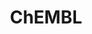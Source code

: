 ---
layout: default
bigquery: https://console.cloud.google.com/bigquery?p=patents-public-data&d=ebi_chembl&page=dataset
citation: '"The ChEMBL database in 2017." Anna Gaulton, Anne Hersey, Michał Nowotka,
  A Patrícia Bento, Jon Chambers, David Mendez, Prudence Mutowo, Francis Atkinson,
  Louisa J Bellis, Elena Cibrián-Uhalte, Mark Davies, Nathan Dedman, Anneli Karlsson,
  María Paula Magariños, John P Overington, George Papadatos, Ines Smit, Andrew R
  Leach Nucleic acids Research (2017) 45 (Database Issue), D945-D954'
contributors: European Bioinformatics Institute
cost: None
description: ChEMBL Data is a manually curated database of small molecules used in
  drug discovery, including information about existing patented drugs.
documentation: 'schema: https://www.ebi.ac.uk/chembl/db_schema


  '
last_edit: 04/08/2022, 20:31:38
location: https://console.cloud.google.com/marketplace/product/google_patents_public_datasets/chembl
maintained_by: EMBL-EBI, an outstation of European Molecular Biology Laboratory
related_publications: '

  ChEMBL: towards direct deposition of bioassay data.


  Mendez D, Gaulton A, Bento AP, Chambers J, De Veij M, Félix E, Magariños MP, Mosquera
  JF, Mutowo P, Nowotka M, Gordillo-Marañón M, Hunter F, Junco L, Mugumbate G, Rodriguez-Lopez
  M, Atkinson F, Bosc N, Radoux CJ, Segura-Cabrera A, Hersey A, Leach AR.


  — Nucleic Acids Res. 2019; 47(D1):D930-D940. doi: 10.1093/nar/gky1075

  '
schema_fields:
- hba_lipinski
- last_page
- acd_most_bpka
- downgraded
- mc_organism
- alert_set_id
- atc_code
- path
- mc_target_accession
- activity_comment
- le
- usan_stem_definition
- uberon_id
- class_type
- cl_lincs_id
- standard_text_value
- compound_key
- level2
- l3
- aromatic_rings
- stem_class
- level4
- db_source
- issue
- structure_type
- bao_format
- enzyme_tid
- acd_logd
- molfile
- site_residues
- therapeutic_flag
- comp_go_id
- nda_type
- psa
- published_value
- as_id
- entity_id
- binding_site_comment
- source
- irac_class_id
- first_approval
- cpd_str_alert_id
- level2_description
- alert_id
- standard_value
- aspect
- authors
- black_box_warning
- entity_type
- prod_pat_id
- submission_date
- assay_organism
- ddd_value
- mecref_id
- mec_id
- withdrawn_country
- assay_param_id
- orig_description
- country
- compound_name
- sei
- assay_desc
- volume
- organism
- mol_irac_id
- record_id
- uo_units
- molsyn_id
- selectivity_comment
- mutation
- assay_strain
- pubmed_id
- assay_cell_type
- efo_term
- priority
- indication_class
- abstract
- published_type
- job_id
- polymer_flag
- set_name
- idx
- curation_comment
- targrel_id
- hrac_code
- bei
- warning_description
- l7
- trade_name
- parent_id
- src_assay_id
- hrac_class_id
- max_phase
- doi
- innovator_company
- biocomp_id
- l1
- qed_weighted
- substrate_record_id
- hbd_lipinski
- bao_id
- journal
- relationship_type
- res_stem_id
- src_id
- frac_class_id
- delist_flag
- standard_relation
- molecular_mechanism
- normal_range_max
- src_short_name
- drugind_id
- subgroup
- ass_cls_map_id
- parameter_value
- patent_id
- start_position
- assay_tissue
- warning_id
- patent_no
- src_compound_id
- tissue_id
- isoform
- parenteral
- level5
- standard_inchi
- metref_id
- topical
- inorganic_flag
- component_id
- updated_by
- doc_id
- frac_code
- l6
- compd_id
- relationship_desc
- cell_ontology_id
- chirality
- aidx
- stat
- definition
- acd_most_apka
- standard_upper_value
- who_extra
- ddd_admr
- mesh_heading
- ro3_pass
- met_conversion
- mesh_id
- mol_atc_id
- previous_company
- description
- alert_name
- qudt_units
- comp_class_id
- result_flag
- pathway_key
- domain_name
- component_type
- domain_type
- cx_most_apka
- warning_country
- type
- ref_id
- parent_type
- parent_molregno
- cx_most_bpka
- molecule_type
- confidence
- year
- protclasssyn_id
- molregno
- route
- assay_test_type
- site_name
- drug_product_flag
- mw_monoisotopic
- l4
- mechanism_comment
- stem
- actsm_id
- relation
- mol_frac_id
- level3_description
- mw_freebase
- prodrug
- pchembl_value
- cell_source_organism
- toid
- approval_date
- smid
- withdrawn_flag
- num_alerts
- db_version
- assay_type
- withdrawn_reason
- protein_class_desc
- l2
- natural_product
- level1_description
- title
- synonyms
- disease_efficacy
- accession
- target_type
- tid_fixed
- ddd_units
- company
- units
- ridx
- std_act_id
- normal_range_min
- name
- applicant_full_name
- chembl_id
- sequence
- variant_id
- smarts
- mol_hrac_id
- standard_inchi_key
- doc_type
- sequence_md5sum
- clo_id
- met_comment
- l5
- domain_id
- prediction_method
- chebi_par_id
- ref_type
- tax_id
- warning_class
- target_desc
- value
- ad_type
- status
- src_description
- published_relation
- active_molregno
- irac_code
- patent_expire_date
- num_ro5_violations
- label
- enzyme_name
- heavy_atoms
- target_mapping
- direct_interaction
- hbd
- lle
- strength
- usan_year
- ddd_id
- formulation_id
- component_synonym
- updated_on
- activity_count
- warnref_id
- first_in_class
- cx_logd
- curated_by
- usan_substem
- domain_description
- cx_logp
- assay_class_id
- helm_notation
- cell_id
- text_value
- alogp
- dosage_form
- mc_target_type
- mc_tax_id
- l8
- mechanism_of_action
- tbl
- full_mwt
- level3
- protein_class_id
- end_position
- relationship
- annotation
- rtb
- log_id
- tid
- assay_id
- publication_number
- pref_name
- drug_record_id
- cell_description
- withdrawn_year
- warning_type
- compsyn_id
- who_name
- assay_tax_id
- data_validity_comment
- molecular_species
- syn_type
- last_active
- homologue
- bto_id
- dosed_ingredient
- active_ingredient
- efo_id
- short_name
- product_id
- first_page
- published_units
- usan_stem
- cell_name
- cidx
- num_lipinski_ro5_violations
- ref_url
- acd_logp
- withdrawn_class
- creation_date
- cell_source_tax_id
- metabolite_record_id
- hba
- caloha_id
- bao_endpoint
- drug_substance_flag
- max_phase_for_ind
- warning_year
- level1
- sitecomp_id
- source_domain_id
- standard_units
- ddd_comment
- usan_stem_id
- assay_subcellular_fraction
- parameter_type
- patent_use_code
- indref_id
- comments
- cell_source_tissue
- full_molformula
- oc_id
- assay_category
- potential_duplicate
- ap_id
- related_tid
- go_id
- mc_target_name
- major_class
- action_type
- research_stem
- standard_type
- version
- oral
- ingredient
- pathway_id
- canonical_smiles
- parent_go_id
- co_stem_id
- met_id
- predbind_id
- upper_value
- assay_source
- cellosaurus_id
- availability_type
- site_id
- level4_description
- targcomp_id
- confidence_score
- class_level
- species_group_flag
- rgid
- protein_class_synonym
- standard_flag
- activity_id
shortname: chembl
tags:
- biotechnology
- health
- chemical
- bioinformatics
- medical
terms_of_use: CC BY-SA 3.0
title: ChEMBL
uuid: e232a192-965c-4ec9-904c-155b6dfe56c5
---